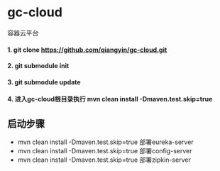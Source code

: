 # gc-cloud
容器云平台

#### 1. git clone https://github.com/qiangyin/gc-cloud.git

#### 2. git submodule init

#### 3. git submodule update

#### 4. 进入gc-cloud根目录执行 mvn clean install -Dmaven.test.skip=true
## 启动步骤
* mvn clean install -Dmaven.test.skip=true 部署eureka-server
* mvn clean install -Dmaven.test.skip=true 部署config-server
* mvn clean install -Dmaven.test.skip=true 部署zipkin-server


